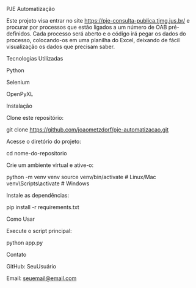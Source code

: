 PJE Automatização

Este projeto visa entrar no site https://pje-consulta-publica.tjmg.jus.br/ e procurar por processos que estão ligados a um número de OAB pré-definidos. Cada processo será aberto e o código irá pegar os dados do processo, colocando-os em uma planilha do Excel, deixando de fácil visualização os dados que precisam saber.

Tecnologias Utilizadas

Python

Selenium

OpenPyXL

Instalação

Clone este repositório:

git clone https://github.com/joaometzdorf/pje-automatizacao.git

Acesse o diretório do projeto:

cd nome-do-repositorio

Crie um ambiente virtual e ative-o:

python -m venv venv
source venv/bin/activate # Linux/Mac
venv\Scripts\activate # Windows

Instale as dependências:

pip install -r requirements.txt

Como Usar

Execute o script principal:

python app.py

Contato

GitHub: SeuUsuário

Email: seuemail@email.com
